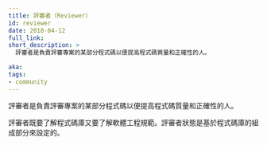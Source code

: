 ```yaml
---
title: 評審者（Reviewer）
id: reviewer
date: 2018-04-12
full_link: 
short_description: >
  評審者是負責評審專案的某部分程式碼以便提高程式碼質量和正確性的人。

aka: 
tags:
- community
---
```


<!--
---
title: Reviewer
id: reviewer
date: 2018-04-12
full_link: 
short_description: >
  A person who reviews code for quality and correctness on some part of the project.

aka: 
tags:
- community
---
-->

<!--
 A person who reviews code for quality and correctness on some part of the project.
-->

 評審者是負責評審專案的某部分程式碼以便提高程式碼質量和正確性的人。

<!--more--> 

<!--
Reviewers are knowledgeable about both the codebase and software engineering principles. Reviewer status is scoped to a part of the codebase.
-->

評審者既要了解程式碼庫又要了解軟體工程規範。評審者狀態是基於程式碼庫的組成部分來設定的。
